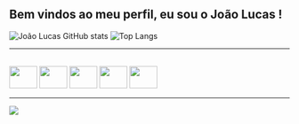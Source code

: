 ## Bem vindos ao meu perfil, eu sou o João Lucas !

![João Lucas GitHub stats](https://github-readme-stats.vercel.app/api?username=JoaoLucas-Silva&show_icons=true&theme=tokyonight) ![Top Langs](https://github-readme-stats.vercel.app/api/top-langs/?username=JoaoLucas-Silva&size_weight=0.5&count_weight=0.5)

---

<div style="display: inline_block"><br>
  <img height="40" width="50" src="https://cdn.jsdelivr.net/gh/devicons/devicon@latest/icons/c/c-original.svg" />
  <img height="40" width="50" src="https://cdn.jsdelivr.net/gh/devicons/devicon@latest/icons/java/java-original.svg" />
  <img height="40" width="50" src="https://cdn.jsdelivr.net/gh/devicons/devicon@latest/icons/python/python-original.svg" />
  <img height="40" width="50" src="https://cdn.jsdelivr.net/gh/devicons/devicon@latest/icons/mysql/mysql-original.svg" />
  <img height="40" width="50" src="https://cdn.jsdelivr.net/gh/devicons/devicon@latest/icons/fedora/fedora-plain.svg" />
</div>

---

<div> 
  <a href="https://www.linkedin.com/in/joão-lucas-silva-" target="_blank"><img src="https://img.shields.io/badge/-LinkedIn-%230077B5?style=for-the-badge&logo=linkedin&logoColor=white" target="_blank"></a> 
</div>
